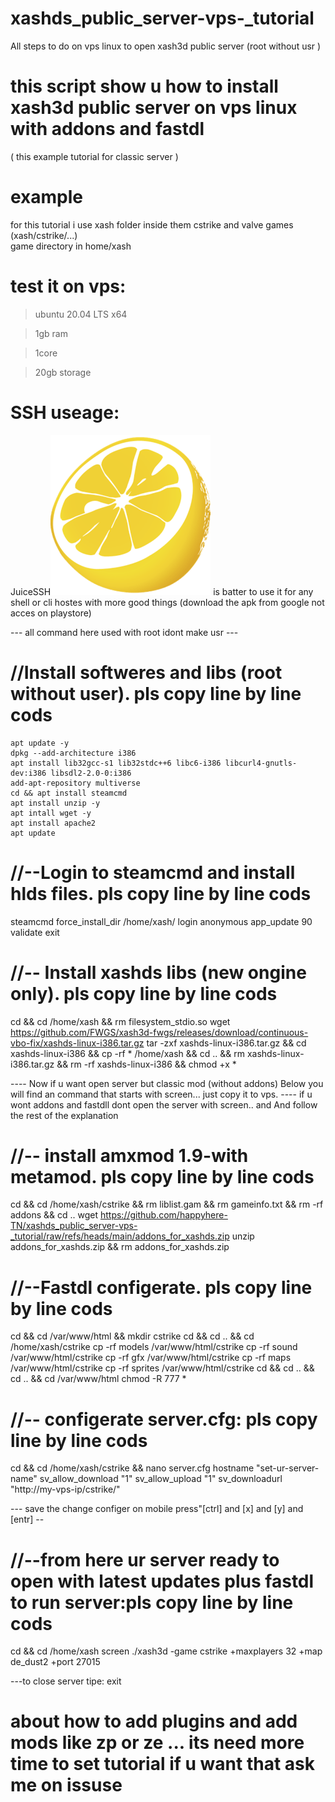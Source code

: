 # xashds_public_server-vps-_tutorial
All steps to do on vps linux to open xash3d public server (root without usr )


# this script show u how to install xash3d public server on vps linux with addons and fastdl

 ( this example tutorial for classic server  )
 
# example
   for this tutorial i use xash folder inside them cstrike and valve games (xash/cstrike/...)  
   game directory in
   home/xash

# test it on vps:
> ubuntu 20.04 LTS x64

> 1gb ram 

> 1core 

> 20gb storage

# SSH useage:
JuiceSSH![Image](https://github.com/happyhere-TN/xashds_public_server-vps-_tutorial/blob/main/juiceicon.png?raw=true)
is batter to use it for any shell or cli hostes with more good things (download the apk from google not acces on playstore)

--- all command here used with root idont make usr ---

# //Install softweres and libs (root without user). pls copy line by line cods
    apt update -y 
    dpkg --add-architecture i386
    apt install lib32gcc-s1 lib32stdc++6 libc6-i386 libcurl4-gnutls-dev:i386 libsdl2-2.0-0:i386
    add-apt-repository multiverse
    cd && apt install steamcmd
    apt install unzip -y
    apt intall wget -y
    apt install apache2
    apt update

 
 # //--Login to steamcmd and install hlds files. pls copy line by line cods
steamcmd
force_install_dir /home/xash/ 
login anonymous
app_update 90 validate
exit

# //-- Install xashds libs (new ongine only). pls copy line by line cods
cd && cd /home/xash && rm filesystem_stdio.so
wget https://github.com/FWGS/xash3d-fwgs/releases/download/continuous-vbo-fix/xashds-linux-i386.tar.gz
tar -zxf xashds-linux-i386.tar.gz && cd xashds-linux-i386 && cp -rf * /home/xash && cd .. && rm xashds-linux-i386.tar.gz && rm -rf xashds-linux-i386 && chmod +x *

---- Now if u want open server but classic mod (without addons) Below you will find an command that starts with screen... just copy it to vps.
---- if u wont addons and fastdll dont open the server with screen..  and And follow the rest of the explanation


# //-- install amxmod 1.9-with metamod. pls copy line by line cods
cd && cd /home/xash/cstrike && rm liblist.gam && rm gameinfo.txt && rm -rf addons && cd ..
wget https://github.com/happyhere-TN/xashds_public_server-vps-_tutorial/raw/refs/heads/main/addons_for_xashds.zip
unzip addons_for_xashds.zip && rm addons_for_xashds.zip

# //--Fastdl configerate. pls copy line by line cods
cd && cd /var/www/html && mkdir cstrike 
cd && cd .. && cd /home/xash/cstrike
cp -rf models /var/www/html/cstrike
cp -rf sound /var/www/html/cstrike
cp -rf gfx /var/www/html/cstrike
cp -rf maps /var/www/html/cstrike
cp -rf sprites /var/www/html/cstrike
cd && cd .. && cd ..  && cd /var/www/html
chmod -R 777 *

# //-- configerate server.cfg: pls copy line by line cods
cd && cd /home/xash/cstrike && nano server.cfg
hostname "set-ur-server-name"
sv_allow_download "1"
sv_allow_upload "1"
sv_downloadurl "http://my-vps-ip/cstrike/"

--- save the change configer on mobile press"[ctrl] and [x] and [y] and [entr] --


# //--from here ur server ready to open with latest updates plus fastdl to run server:pls copy line by line cods 
cd && cd /home/xash
screen ./xash3d -game cstrike +maxplayers 32 +map de_dust2 +port 27015

---to close server tipe: exit

# about how to add plugins and add mods like zp or ze ...  its need more time to set tutorial if u want that ask me on issuse

